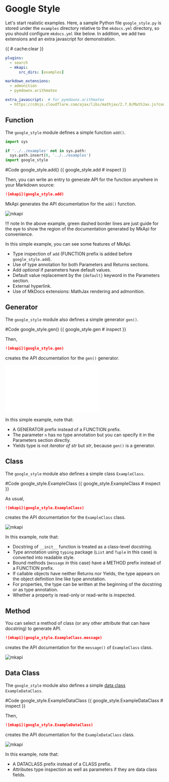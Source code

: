 # Google Style

<style type="text/css">
<!--
.mkapi-node {
  border: 2px dashed #88AA88;
}
-->
</style>

Let's start realistic examples. Here, a sample Python file `google_style.py` is stored under the `examples` directory relative to the `mkdocs.yml` directory, so you should configure `mkdocs.yml` like below. In addition, we add two extensions and an extra javascript for demonstration.

{{ # cache:clear }}

~~~yml
plugins:
  - search
  - mkapi:
      src_dirs: [examples]

markdown_extensions:
  - admonition
  - pymdownx.arithmatex

extra_javascript:  # for pymdownx.arithmatex
  - https://cdnjs.cloudflare.com/ajax/libs/mathjax/2.7.0/MathJax.js?config=TeX-MML-AM_CHTML
~~~

## Function

The `google_style` module defines a simple function `add()`.

```python hide
import sys

if '../../examples' not in sys.path:
  sys.path.insert(0, '../../examples')
import google_style
```

#Code google_style.add() {{ google_style.add # inspect }}

Then, you can write an entry to generate API for the function anywhere in your Markdown source:

~~~markdown
![mkapi](google_style.add)
~~~

MkApi generates the API documentation for the `add()` function.

![mkapi](google_style.add)

!!! note
    In the above example, green dashed border lines are just guide for the eye to show the region of the documentation generated by MkApi for convenience.

In this simple example, you can see some features of MkApi.

* Type inspection of `add` (FUNCTION prefix is added before `google_style.add`).
* Use of type annotation for both Parameters and Returns sections.
* Add *optional* if parameters have default values.
* Default value replacement by the `{default}` keyword in the Parameters section.
* External hyperlink.
* Use of MkDocs extensions: MathJax rendering and admonition.

## Generator

The `google_style` module also defines a simple generator `gen()`.

#Code google_style.gen() {{ google_style.gen # inspect }}

Then,

~~~markdown
![mkapi](google_style.gen)
~~~

creates the API documentation for the `gen()` generator.

![mkapi](google_style.gen)

In this simple example, note that:

* A GENERATOR prefix instead of a FUNCTION prefix.
* The parameter `n` has no type annotation but you can specify it in the Parameters section directly.
* Yields type is not *iterator of str* but *str*, because `gen()` is a generator.

## Class

The `google_style` module also defines a simple class `ExampleClass`.

#Code google_style.ExampleClass {{ google_style.ExampleClass # inspect }}

As usual,

~~~markdown
![mkapi](google_style.ExampleClass)
~~~

creates the API documentation for the `ExampleClass` class.

![mkapi](google_style.ExampleClass)

In this example, note that:

* Docstring of `__init__` function is treated as a class-level docstring.
* Type annotation using `typing` package (`List` and `Tuple` in this case) is converted into readable style.
* Bound methods (`message` in this case) have a METHOD prefix instead of a FUNCTION prefix.
* If callable objects have neither Returns nor Yields, the type appears on the object definition line like type annotation.
* For properties, the type can be written at the beginning of the docstring or as type annotation.
* Whether a property is read-only or read-write is inspected.

## Method

You can select a method of class (or any other attribute that can have docstring) to generate API.

~~~markdown
![mkapi](google_style.ExampleClass.message)
~~~

creates the API documentation for the `message()` of `ExampleClass` class.

![mkapi](google_style.ExampleClass.message)


## Data Class

The `google_style` module also defines a simple [data class](https://docs.python.org/3/library/dataclasses.html) `ExampleDataClass`.

#Code google_style.ExampleDataClass {{ google_style.ExampleDataClass # inspect }}

Then,

~~~markdown
![mkapi](google_style.ExampleDataClass)
~~~

creates the API documentation for the `ExampleDataClass` class.

![mkapi](google_style.ExampleDataClass)

In this example, note that:

* A DATACLASS prefix instead of a CLASS prefix.
* Attributes type inspection as well as parameters if they are data class fields.
